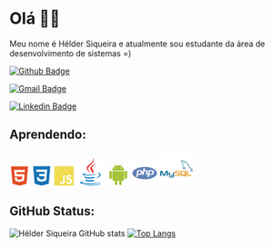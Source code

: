 # Olá 👋🏾

Meu nome é Hélder Siqueira e atualmente sou estudante da área de desenvolvimento de sistemas =)

[![Github Badge](https://img.shields.io/badge/-HelderSiqueira-e94fcc?style=flat-square&labelColor=e94fcc&logo=Github&logoColor=white&link=https://github.com/HelderSiqueira/)](https://github.com/HelderSiqueira/) 

[![Gmail Badge](https://img.shields.io/badge/-helder.erik.he@gmail.com-2a183d?style=flat-square&logo=Gmail&logoColor=white&link=mailto:helder.erik.he@gmail.com)](mailto:helder.erik.he@gmail.com)

[![Linkedin Badge](https://img.shields.io/badge/-HélderSiqueira-2a183d?style=flat-square&logo=Linkedin&logoColor=2a183d&link=https://www.linkedin.com/in/helderSiqueira/)](https://www.linkedin.com/in/helderSiqueira/) 

## Aprendendo:
<img src="https://raw.githubusercontent.com/devicons/devicon/master/icons/html5/html5-plain.svg" alt="html" width="35" heigth="35" style="max-width:100%;" title="Html"></img>
<img src="https://raw.githubusercontent.com/devicons/devicon/master/icons/css3/css3-plain.svg" alt="css" width="35" heigth="35" style="max-width:100%;" title="Css"></img>
<img src="https://raw.githubusercontent.com/devicons/devicon/master/icons/javascript/javascript-plain.svg" alt="js" width="35" heigth="35" style="max-width:100%;" title="JavaScript"></img>
<img src="https://raw.githubusercontent.com/devicons/devicon/master/icons/java/java-original.svg" alt="java" width="50" heigth="50" style="max-width:100%;" title="Java"></img>
<img src="https://raw.githubusercontent.com/devicons/devicon/master/icons/android/android-plain.svg" alt="android" width="40" heigth="40" style="max-width:100%;" title="Android"></img>
<img src="https://raw.githubusercontent.com/devicons/devicon/master/icons/php/php-plain.svg" alt="php" width="45" heigth="45" style="max-width:100%;" title="Php"></img>
<img src="https://raw.githubusercontent.com/devicons/devicon/master/icons/mysql/mysql-original-wordmark.svg" alt="mysql" width="60" heigth="60" style="max-width:100%;" title="MySql"></img>

## GitHub Status:

![Hélder Siqueira GitHub stats](https://github-readme-stats.vercel.app/api?username=HelderSiqueira&show_icons=true&theme=jolly)
[![Top Langs](https://github-readme-stats.vercel.app/api/top-langs/?username=HelderSiqueira&layout=compact&&repo=github-readme-stats&cache_seconds=86400&theme=jolly)](https://github.com/HelderSiqueira/github-readme-stats)





